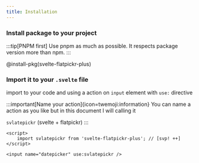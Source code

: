 ```yaml
---
title: Installation
---
```


### Install package to your project

:::tip[PNPM first]
Use pnpm as much as possible. It respects package version more than npm.
:::

@install-pkg(svelte-flatpickr-plus)

### Import it to your `.svelte` file

import to your code and using a action on `input` element with `use:` directive

:::important[Name your action]{icon=twemoji:information}
You can name a action as you like but in this document I will calling it

`svlatepickr` (svelte + flatpickr)
:::

```svelte title=".svelte"
<script>
	import svlatepickr from 'svelte-flatpickr-plus'; // [svp! ++]
</script>

<input name="datepicker" use:svlatepickr />
```
